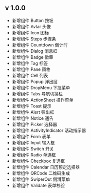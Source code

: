 ## v 1.0.0

- 新增组件 Button 按钮
- 新增组件 Avtar 头像
- 新增组件 Icon 图标
- 新增组件 Steps 步骤条
- 新增组件 Countdown 倒计时
- 新增组件 Dialog 消息框
- 新增组件 Badge 徽章
- 新增组件 Tag 标签
- 新增组件 Pane 窗格
- 新增组件 Cell 列表
- 新增组件 Popup 弹出层
- 新增组件 DropMenu 下拉菜单
- 新增组件 Tabs 导航切换栏
- 新增组件 ActionSheet 操作菜单
- 新增组件 Toast 提示
- 新增组件 Alert 弹出框
- 新增组件 Notice 通告
- 新增组件 Picker 选择器
- 新增组件 ActivityIndicator 活动指示器
- 新增组件 Form 表单
- 新增组件 Input 输入框
- 新增组件 Switch 开关
- 新增组件 Radio 单选框
- 新增组件 Checkbox 复选框
- 新增组件 Calendar 日历预定选择器
- 新增组件 QRCode 二维码生成
- 新增组件 SwiperOut 侧滑菜单
- 新增组件 Validate 表单校验
